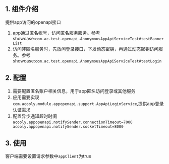## 1. 组件介绍

提供app访问的openapi接口

1. app通过匿名帐号，访问匿名服务服务。参考showcase:`com.ac.test.openapi.AnonymousAppApiServiceTest#testBannerList`
2. 访问非匿名服务时，先放问登录接口，下发动态密钥，再通过动态密钥访问服务。参考showcase:`com.ac.test.openapi.AnonymousAppApiServiceTest#testLogin`

## 2. 配置

1. 需要配置匿名账户相关信息，用于app匿名访问登录或其他服务
2. 应用需要实现`com.acooly.module.appopenapi.support.AppApiLoginService`,提供app登录认证需求
3. 配置异步通知超时时间
   `acooly.appopenapi.notifySender.connectionTimeout=7000
       acooly.appopenapi.notifySender.socketTimeout=8000`

## 3. 使用

客户端需要设置请求参数中`appClient`为true
